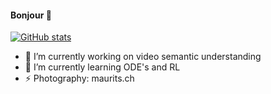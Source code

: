 #### Bonjour 👋

[![GitHub stats](https://github-readme-stats.vercel.app/api?username=mdiephuis)](https://github.com/mdiephuis/github-readme-stats)

- 🔭 I’m currently working on video semantic understanding
- 🌱 I’m currently learning ODE's and RL
- ⚡ Photography: maurits.ch
